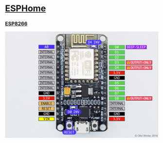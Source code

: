 # [ESPHome](https://github.com/esphome)

### [ESP8266](https://esphome.io/devices/nodemcu_esp8266.html)

![img.png](img.png)

